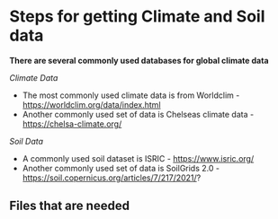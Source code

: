 # Steps for getting Climate and Soil data
**There are several commonly used databases for global climate data**

*Climate Data*

- The most commonly used climate data is from Worldclim - https://worldclim.org/data/index.html
- Another commonly used set of data is Chelseas climate data - https://chelsa-climate.org/

*Soil Data*

- A commonly used soil dataset is ISRIC - https://www.isric.org/
- Another commonly used set of data is SoilGrids 2.0 - https://soil.copernicus.org/articles/7/217/2021/?

## Files that are needed
